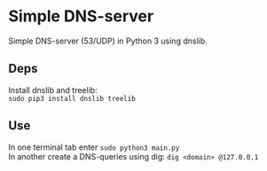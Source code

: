 # Simple DNS-server
Simple DNS-server (53/UDP) in Python 3 using dnslib.

## Deps
Install dnslib and treelib:  
`sudo pip3 install dnslib treelib`

## Use
In one terminal tab enter `sudo python3 main.py`  
In another create a DNS-queries using dig: `dig <domain> @127.0.0.1`  
